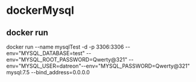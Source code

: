 # dockerMysql

## docker run 

docker run --name mysqlTest -d -p 3306:3306 --env="MYSQL_DATABASE=test" --env="MYSQL_ROOT_PASSWORD=Qwerty@321" --env="MYSQL_USER=datreon"--env="MYSQL_PASSWORD=Qwerty@321" mysql:7.5 --bind_address=0.0.0.0
